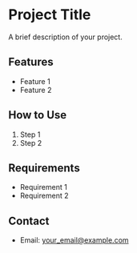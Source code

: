 # Project Title
A brief description of your project.

## Features
- Feature 1
- Feature 2

## How to Use
1. Step 1
2. Step 2

## Requirements
- Requirement 1
- Requirement 2

## Contact
- Email: your_email@example.com
